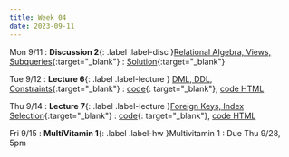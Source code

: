 ```yaml
---
title: Week 04
date: 2023-09-11
---
```


Mon 9/11
: **Discussion 2**{: .label .label-disc }[Relational Algebra, Views, Subqueries](https://drive.google.com/file/d/1gCjcxvvNT8guQOb2xaVEz1qdThb1H-JI/view){:target="\_blank"}
  : [Solution](https://drive.google.com/file/d/1gts6c-QQK8YsSAeVkd577ieylzh-gkTi/view){:target="\_blank"}

Tue 9/12
: **Lecture 6**{: .label .label-lecture } [DML, DDL, Constraints](https://docs.google.com/presentation/d/1K_B6ZQLE6xAaemGVtIAIGLY_aC6QBh8TWEvur8IrSUQ/edit?usp=sharing){:target="\_blank"}
  : [code](https://data101.datahub.berkeley.edu/hub/user-redirect/git-pull?repo=https%3A%2F%2Fgithub.com%2Fcal-data-eng%2Ffa23-materials&urlpath=lab%2Ftree%2Ffa23-materials%2Flecture%2Flec06%2Flec06.ipynb&branch=main){: target="\_blank"}, [code HTML](../../resources/assets/lectures/lec06/lec06.html)

Thu 9/14
: **Lecture 7**{: .label .label-lecture }[Foreign Keys, Index Selection](https://docs.google.com/presentation/d/1Rp_vfM5Dl5OWTFH0yzMmrwo5uHO0BxD_-OpjB_vPUwI/edit?usp=sharing){:target="\_blank"}
  : [code](https://data101.datahub.berkeley.edu/hub/user-redirect/git-pull?repo=https%3A%2F%2Fgithub.com%2Fcal-data-eng%2Ffa23-materials&urlpath=lab%2Ftree%2Ffa23-materials%2Flecture%2Flec07%2Flec07.ipynb&branch=main){: target="\_blank"}, [code HTML](../../resources/assets/lectures/lec07/lec07.html)

Fri 9/15
: **MultiVitamin 1**{: .label .label-hw }Multivitamin 1
  : Due Thu 9/28, 5pm
